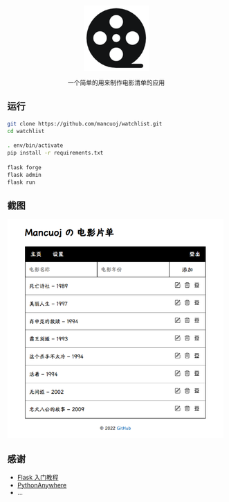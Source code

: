 <p align="center">
    <a href="" target="_blank">
        <img src="./assets/M.png" alt="logo" height="150"/>
    </a>
</p>

<p align="center">
一个简单的用来制作电影清单的应用
</p>



## 运行

```sh
git clone https://github.com/mancuoj/watchlist.git
cd watchlist

. env/bin/activate
pip install -r requirements.txt

flask forge
flask admin
flask run
```

## 截图

<img src="./assets/sc1.png" alt="logo" width="500"/>


## 感谢

- [Flask 入门教程](https://tutorial.helloflask.com/)
- [PythonAnywhere](https://www.pythonanywhere.com/)
- ...